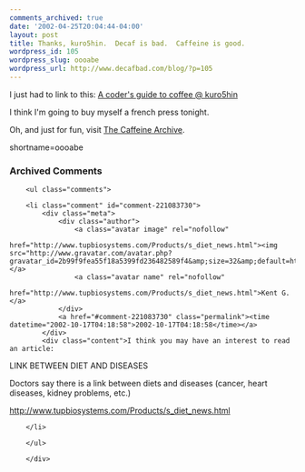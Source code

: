 ```yaml
---
comments_archived: true
date: '2002-04-25T20:04:44-04:00'
layout: post
title: Thanks, kuro5hin.  Decaf is bad.  Caffeine is good.
wordpress_id: 105
wordpress_slug: oooabe
wordpress_url: http://www.decafbad.com/blog/?p=105
---
```

<p>I just had to link to this: <a href="http://www.kuro5hin.org/?op=displaystory;sid=2002/4/25/13272/5729">A coder's guide to coffee @ kuro5hin</a></p>
<p>I think I'm going to buy myself a french press tonight.</p>
<p>Oh, and just for fun, visit <a href="http://www.caffeinearchive.com/">The Caffeine Archive</a>.</p>
<!--more-->
shortname=oooabe

<div id="comments" class="comments archived-comments">
            <h3>Archived Comments</h3>
            
        <ul class="comments">
            
        <li class="comment" id="comment-221083730">
            <div class="meta">
                <div class="author">
                    <a class="avatar image" rel="nofollow" 
                       href="http://www.tupbiosystems.com/Products/s_diet_news.html"><img src="http://www.gravatar.com/avatar.php?gravatar_id=2b99f9fea55f18a5399fd236482589f4&amp;size=32&amp;default=http://mediacdn.disqus.com/1320279820/images/noavatar32.png"/></a>
                    <a class="avatar name" rel="nofollow" 
                       href="http://www.tupbiosystems.com/Products/s_diet_news.html">Kent G.</a>
                </div>
                <a href="#comment-221083730" class="permalink"><time datetime="2002-10-17T04:18:58">2002-10-17T04:18:58</time></a>
            </div>
            <div class="content">I think you may have an interest to read an article:

LINK BETWEEN DIET AND DISEASES 

Doctors say there is a link between diets and diseases (cancer, heart diseases, kidney problems, etc.)

http://www.tupbiosystems.com/Products/s_diet_news.html</div>
            
        </li>
    
        </ul>
    
        </div>
    